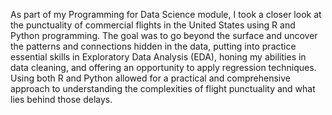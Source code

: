 As part of my Programming for Data Science module, I took a closer look at the punctuality of commercial flights in the United States using R and Python programming. The goal was to go beyond the surface and uncover the patterns and connections hidden in the data, putting into practice essential skills in Exploratory Data Analysis (EDA), honing my abilities in data cleaning, and offering an opportunity to apply regression techniques. Using both R and Python allowed for a practical and comprehensive approach to understanding the complexities of flight punctuality and what lies behind those delays. 
